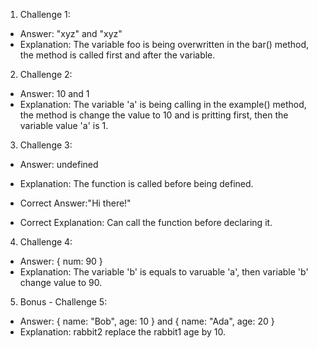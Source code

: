 1. Challenge 1:
  - Answer: "xyz" and "xyz"
  - Explanation: The variable foo is being overwritten in the bar() method, the method is called first and after the variable.


2. Challenge 2:
  - Answer: 10 and 1
  - Explanation: The variable 'a' is being calling in the example() method, the method is change the value to 10 and is pritting first, then the variable value  'a' is 1.


3. Challenge 3:
  - Answer: undefined
  - Explanation: The function is called before being defined.

  - Correct Answer:"Hi there!"
  - Correct Explanation: Can call the function before declaring it.

4. Challenge 4:
  - Answer: { num: 90 }
  - Explanation: The variable 'b' is equals to varuable 'a', then variable 'b' change value to 90.


5. Bonus - Challenge 5:
  - Answer: { name: "Bob", age: 10 } and { name: "Ada", age: 20 }
  - Explanation: rabbit2 replace the rabbit1 age by 10.
